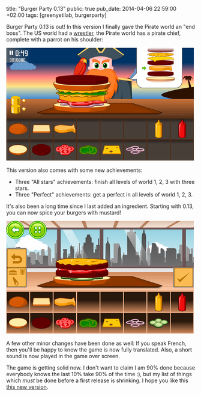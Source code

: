 title: "Burger Party 0.13"
public: true
pub_date: 2014-04-06 22:59:00 +02:00
tags: [greenyetilab, burgerparty]


Burger Party 0.13 is out! In this version I finally gave the Pirate world an "end boss". The US world had a [wrestler][], the Pirate world has a pirate chief, complete with a parrot on his shoulder:

[wrestler]: /2013/wrestler-v2

[![Pirate Boss](/projects/burgerparty/0.13/thumb-pirate-boss.png)](/projects/burgerparty/0.13/pirate-boss.png)

This version also comes with some new achievements:

- Three "All stars" achievements: finish all levels of world 1, 2, 3 with three stars.
- Three "Perfect" achievements: get a perfect in all levels of world 1, 2, 3.

It's also been a long time since I last added an ingredient. Starting with 0.13, you can now spice your burgers with mustard!

[![Mustard!](/projects/burgerparty/0.13/thumb-mustard.png)](/projects/burgerparty/0.13/mustard.png)

A few other minor changes have been done as well: If you speak French, then you'll be happy to know the game is now fully translated. Also, a short sound is now played in the game over screen.

The game is getting solid now. I don't want to claim I am 90% done because everybody knows the last 10% take 90% of the time :), but my list of things which *must* be done before a first release is shrinking. I hope you like this [this new version](/projects/burgerparty/).

